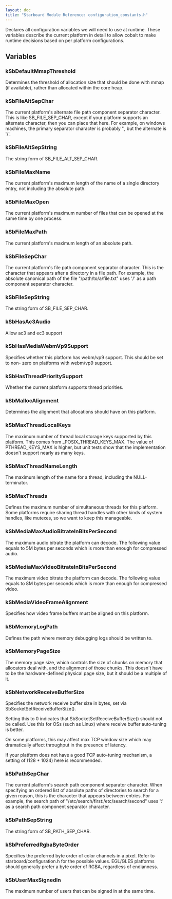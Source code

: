 ```yaml
---
layout: doc
title: "Starboard Module Reference: configuration_constants.h"
---
```


Declares all configuration variables we will need to use at runtime. These
variables describe the current platform in detail to allow cobalt to make
runtime decisions based on per platform configurations.

## Variables ##

### kSbDefaultMmapThreshold ###

Determines the threshold of allocation size that should be done with mmap (if
available), rather than allocated within the core heap.

### kSbFileAltSepChar ###

The current platform's alternate file path component separator character. This
is like SB_FILE_SEP_CHAR, except if your platform supports an alternate
character, then you can place that here. For example, on windows machines, the
primary separator character is probably '\', but the alternate is '/'.

### kSbFileAltSepString ###

The string form of SB_FILE_ALT_SEP_CHAR.

### kSbFileMaxName ###

The current platform's maximum length of the name of a single directory entry,
not including the absolute path.

### kSbFileMaxOpen ###

The current platform's maximum number of files that can be opened at the same
time by one process.

### kSbFileMaxPath ###

The current platform's maximum length of an absolute path.

### kSbFileSepChar ###

The current platform's file path component separator character. This is the
character that appears after a directory in a file path. For example, the
absolute canonical path of the file "/path/to/a/file.txt" uses '/' as a path
component separator character.

### kSbFileSepString ###

The string form of SB_FILE_SEP_CHAR.

### kSbHasAc3Audio ###

Allow ac3 and ec3 support

### kSbHasMediaWebmVp9Support ###

Specifies whether this platform has webm/vp9 support. This should be set to non-
zero on platforms with webm/vp9 support.

### kSbHasThreadPrioritySupport ###

Whether the current platform supports thread priorities.

### kSbMallocAlignment ###

Determines the alignment that allocations should have on this platform.

### kSbMaxThreadLocalKeys ###

The maximum number of thread local storage keys supported by this platform. This
comes from _POSIX_THREAD_KEYS_MAX. The value of PTHREAD_KEYS_MAX is higher, but
unit tests show that the implementation doesn't support nearly as many keys.

### kSbMaxThreadNameLength ###

The maximum length of the name for a thread, including the NULL-terminator.

### kSbMaxThreads ###

Defines the maximum number of simultaneous threads for this platform. Some
platforms require sharing thread handles with other kinds of system handles,
like mutexes, so we want to keep this manageable.

### kSbMediaMaxAudioBitrateInBitsPerSecond ###

The maximum audio bitrate the platform can decode. The following value equals to
5M bytes per seconds which is more than enough for compressed audio.

### kSbMediaMaxVideoBitrateInBitsPerSecond ###

The maximum video bitrate the platform can decode. The following value equals to
8M bytes per seconds which is more than enough for compressed video.

### kSbMediaVideoFrameAlignment ###

Specifies how video frame buffers must be aligned on this platform.

### kSbMemoryLogPath ###

Defines the path where memory debugging logs should be written to.

### kSbMemoryPageSize ###

The memory page size, which controls the size of chunks on memory that
allocators deal with, and the alignment of those chunks. This doesn't have to be
the hardware-defined physical page size, but it should be a multiple of it.

### kSbNetworkReceiveBufferSize ###

Specifies the network receive buffer size in bytes, set via
SbSocketSetReceiveBufferSize().

Setting this to 0 indicates that SbSocketSetReceiveBufferSize() should not be
called. Use this for OSs (such as Linux) where receive buffer auto-tuning is
better.

On some platforms, this may affect max TCP window size which may dramatically
affect throughput in the presence of latency.

If your platform does not have a good TCP auto-tuning mechanism, a setting of
(128 * 1024) here is recommended.

### kSbPathSepChar ###

The current platform's search path component separator character. When
specifying an ordered list of absolute paths of directories to search for a
given reason, this is the character that appears between entries. For example,
the search path of "/etc/search/first:/etc/search/second" uses ':' as a search
path component separator character.

### kSbPathSepString ###

The string form of SB_PATH_SEP_CHAR.

### kSbPreferredRgbaByteOrder ###

Specifies the preferred byte order of color channels in a pixel. Refer to
starboard/configuration.h for the possible values. EGL/GLES platforms should
generally prefer a byte order of RGBA, regardless of endianness.

### kSbUserMaxSignedIn ###

The maximum number of users that can be signed in at the same time.

